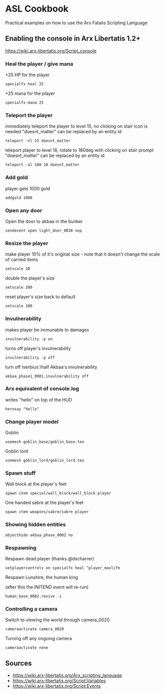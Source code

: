 # ASL Cookbook

Practical examples on how to use the Arx Fatalis Scripting Language

## Enabling the console in Arx Libertatis 1.2+

https://wiki.arx-libertatis.org/Script_console

### Heal the player / give mana

+25 HP for the player

```asl
specialfx heal 25
```

+25 mana for the player

```asl
specialfx mana 25
```

### Teleport the player

immediately teleport the player to level 15, no clicking on stair icon is needed
"doesnt_matter" can be replaced by an entity id

```asl
teleport -nl 15 doesnt_matter
```

teleport player to level 18, rotate to 180deg with clicking on stair prompt
"doesnt_matter" can be replaced by an entity id

```asl
teleport -al 180 18 doesnt_matter
```

### Add gold

player gets 1000 gold

```asl
addgold 1000
```

### Open any door

Open the door to akbaa in the bunker

```
sendevent open light_door_0038 nop
```

### Resize the player

make player 10% of it's original size - note that it doesn't change the scale of carried items

```asl
setscale 10
```

double the player's size

```asl
setscale 200
```

reset player's size back to default

```asl
setscale 100
```

### Invulnerability

makes player be immunable to damages

```asl
invulnerability -p on
```

turns off player's invulnerability

```asl
invulnerability -p off
```

turn off Iserbius'/half Akbaa's invulnerability

```asl
akbaa_phase1_0001.invulnerability off
```

### Arx equivalent of console.log

writes "hello" on top of the HUD

```
herosay "hello"
```

### Change player model

Goblin

```
usemesh goblin_base/goblin_base.teo
```

Goblin lord

```
usemesh goblin_lord/goblin_lord.teo
```

### Spawn stuff

Wall block at the player's feet

```
spawn item special/wall_block/wall_block player
```

One handed sabre at the player's feet

```
spawn item weapons/sabre/sabre player
```

### Showing hidden entities

```
objecthide akbaa_phase_0002 no
```

### Respawning

Respawn dead player (thanks @dscharrer)

```
setplayercontrols on specialfx heal ^player_maxlife
```

Respawn Lunshire, the human king

(after this the INITEND event will re-run)

```
human_base_0082.revive -i
```

### Controlling a camera

Switch to viewing the world through camera_0020

```
cameraactivate camera_0020
```

Turning off any ongoing camera

```
cameraactivate none
```

## Sources

- https://wiki.arx-libertatis.org/Arx_scripting_language
- https://wiki.arx-libertatis.org/Script:Variables
- https://wiki.arx-libertatis.org/Script:Events
